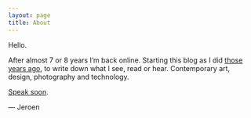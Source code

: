 ```yaml
---
layout: page
title: About
---
```


Hello.

After almost 7 or 8 years I’m back online. Starting this blog as I did [those years ago](https://web.archive.org/web/20111111110853/http://jeroenlaven.me:80/), to write down what I see, read or hear. Contemporary art, design, photography and technology.

[Speak soon](https://twitter.com/visuology_nl).

— Jeroen
